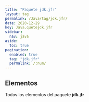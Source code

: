 ```yaml
---
title: "Paquete jdk.jfr"
layout: tag
permalink: /Java/tag/jdk.jfr/
date: 2020-12-29
key: Java.quetejdk.jfr
sidebar: 
  nav: java
aside: 
  toc: true
pagination: 
  enabled: true
  tag: "jdk.jfr"
  permalink: /:num/
---
```


<h2>Elementos</h2>
Todos los elementos del paquete <strong>jdk.jfr</strong>
